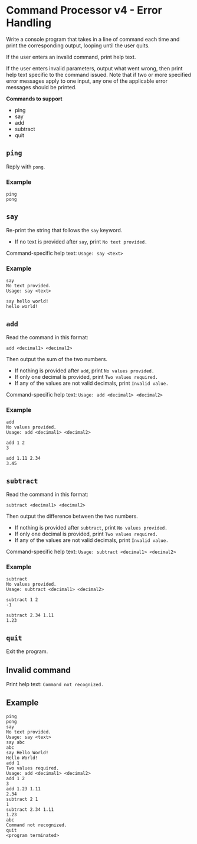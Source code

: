 # Command Processor v4 - Error Handling

Write a console program that takes in a line of command each time and print the corresponding output, looping until the user quits.

If the user enters an invalid command, print help text.

If the user enters invalid parameters, output what went wrong, then print help text specific to the command issued. Note that if two or more specified error messages apply to one input, any one of the applicable error messages should be printed.

**Commands to support**

- ping
- say
- add
- subtract
- quit

## `ping`

Reply with `pong`.

### Example

```
ping
pong
```

## `say`

Re-print the string that follows the `say` keyword.

- If no text is provided after `say`, print `No text provided.`

Command-specific help text: `Usage: say <text>`

### Example

```
say
No text provided.
Usage: say <text>
```

```
say hello world!
hello world!
```

## `add`

Read the command in this format:

`add <decimal1> <decimal2>`

Then output the sum of the two numbers.

- If nothing is provided after `add`, print `No values provided.`
- If only one decimal is provided, print `Two values required.`
- If any of the values are not valid decimals, print `Invalid value.`

Command-specific help text: `Usage: add <decimal1> <decimal2>`

### Example

```
add
No values provided.
Usage: add <decimal1> <decimal2>
```

```
add 1 2
3
```

```
add 1.11 2.34
3.45
```

## `subtract`

Read the command in this format:

`subtract <decimal1> <decimal2>`

Then output the difference between the two numbers.

- If nothing is provided after `subtract`, print `No values provided.`
- If only one decimal is provided, print `Two values required.`
- If any of the values are not valid decimals, print `Invalid value.`

Command-specific help text: `Usage: subtract <decimal1> <decimal2>`

### Example

```
subtract
No values provided.
Usage: subtract <decimal1> <decimal2>
```

```
subtract 1 2
-1
```

```
subtract 2.34 1.11
1.23
```

## `quit`

Exit the program.

## Invalid command

Print help text: `Command not recognized.`

## Example

```
ping
pong
say
No text provided.
Usage: say <text>
say abc
abc
say Hello World!
Hello World!
add 1
Two values required.
Usage: add <decimal1> <decimal2>
add 1 2
3
add 1.23 1.11
2.34
subtract 2 1
1
subtract 2.34 1.11
1.23
abc
Command not recognized.
quit
<program terminated>
```
